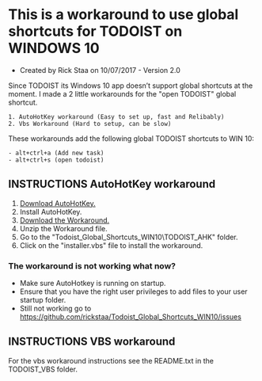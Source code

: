 # This is a workaround to use global shortcuts for TODOIST on WINDOWS 10
* Created by Rick Staa on 10/07/2017 - Version 2.0

Since TODOIST its Windows 10 app doesn’t support global shortcuts at the moment. I made a 2 little workarounds for the "open TODOIST" global shortcut.

    1. AutoHotKey workaround (Easy to set up, fast and Relibably)
    2. Vbs Workaround (Hard to setup, can be slow)
	
These workarounds add the following global TODOIST shortcuts to WIN 10:

    - alt+ctrl+a (Add new task)
    - alt+ctrl+s (open todoist)


## INSTRUCTIONS AutoHotKey workaround

1. [Download AutoHotKey.](https://autohotkey.com/)
2. Install AutoHotKey.
3. [Download the Workaround.](https://github.com/rickstaa/Todoist_Global_Shortcuts_WIN10/archive/master.zip)
4. Unzip the Workaround file.
5. Go to the "Todoist_Global_Shortcuts_WIN10\TODOIST_AHK" folder.
6. Click on the "installer.vbs" file to install the workaround.

### The workaround is not working what now?

- Make sure AutoHotkey is running on startup.
- Ensure that you have the right user privileges to add files to your user startup folder.
- Still not working go to https://github.com/rickstaa/Todoist_Global_Shortcuts_WIN10/issues


## INSTRUCTIONS VBS workaround
For the vbs workaround instructions see the README.txt in the TODOIST_VBS folder.
